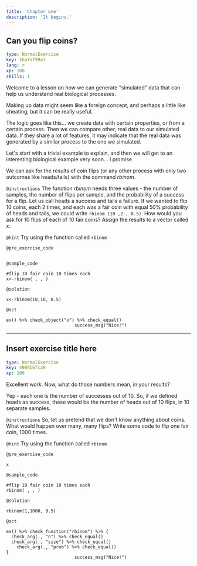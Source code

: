 ```yaml
---
title: 'Chapter one'
description: 'It begins.'
---
```


## Can you flip coins?

```yaml
type: NormalExercise
key: 2bafef99a3
lang: r
xp: 100
skills: 1
```

Welcome to a lesson on how we can generate "simulated" data that can help us understand real biological processes. 

Making up data might seem like a foreign concept, and perhaps a little like cheating, but it can be really useful. 

The logic goes like this... we create data with certain properties, or from a certain process. Then we can compare other, real data to our simulated data. If they share a lot of features, it may indicate that the real data was generated by a similar process to the one we simulated. 

Let's start with a trivial example to explain, and then we will get to an interesting biological example very soon... I promise. 

We can ask for the results of coin flips (or any other process with only two outcomes like heads/tails) with the command _rbinom_.



`@instructions`
The function _rbinom_ needs three values - the number of samples, the number of flips per sample, and the probability of a success for a flip. Let us call heads a success and tails a failure. If we wanted to flip 10 coins, each 2 times, and each was a fair coin with equal 50% probability of heads and tails, we could write `rbinom (10 ,2 , 0.5)`. How would you ask for 10 flips of each of 10 fair coins? Assign the results to a vector called _x_.

`@hint`
Try using the function called `rbinom`

`@pre_exercise_code`
```{r}

```

`@sample_code`
```{r}
#flip 10 fair coin 10 times each
x<-rbinom( , , )
```

`@solution`
```{r}
x<-rbinom(10,10, 0.5)
```

`@sct`
```{r}
ex() %>% check_object("x") %>% check_equal()
                          success_msg("Nice!")
```

---

## Insert exercise title here

```yaml
type: NormalExercise
key: 4989b6fca9
xp: 100
```

Excellent work. Now, what do those numbers mean, in your results? 

 Yep - each one is the number of successes out of 10. So, if we defined heads as success, these would be the number of heads out of 10 flips, in 10 separate samples. 

`@instructions`
So, let us pretend that we don't know anything about coins. What would happen over many, many flips? Write some code to flip one fair coin, 1000 times.

`@hint`
Try using the function called `rbinom`

`@pre_exercise_code`
```{r}
x
```

`@sample_code`
```{r}
#flip 10 fair coin 10 times each
rbinom( , , )
```

`@solution`
```{r}
rbinom(1,1000, 0.5)
```

`@sct`
```{r}
ex() %>% check_function("rbinom") %>% {
  check_arg(., "n") %>% check_equal()
  check_arg(., "size") %>% check_equal()
    check_arg(., "prob") %>% check_equal()
}
                          success_msg("Nice!")
```
